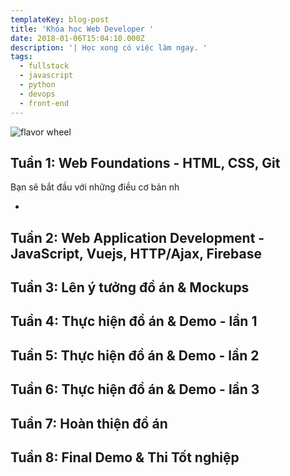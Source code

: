 ```yaml
---
templateKey: blog-post
title: 'Khóa học Web Developer '
date: 2018-01-06T15:04:10.000Z
description: '| Học xong có việc làm ngay. '
tags:
  - fullstack
  - javascript
  - python
  - devops
  - front-end
---
```

![flavor wheel](/img/0_hiclyadnsiyt0odu.jpg)

## Tuần 1: Web Foundations - HTML, CSS, Git

Bạn sẽ bắt đầu với những điều cơ bản nh

* 

## Tuần 2: Web Application Development - JavaScript, Vuejs, HTTP/Ajax, Firebase

## Tuần 3: Lên ý tưởng đồ án & Mockups

## Tuần 4: Thực hiện đồ án & Demo - lần 1

## Tuần 5: Thực hiện đồ án & Demo - lần 2

## Tuần 6: Thực hiện đồ án & Demo - lần 3

## Tuần 7: Hoàn thiện đồ án

## Tuần 8: Final Demo & Thi Tốt nghiệp

##
